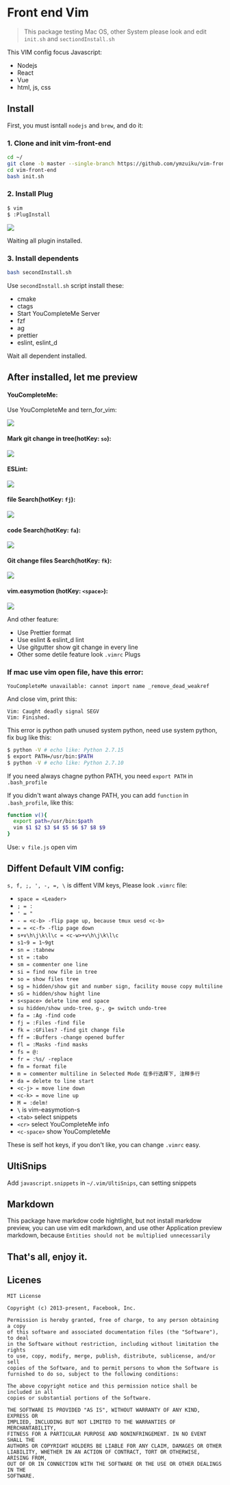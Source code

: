 # Front end Vim

> This package testing Mac OS, other System please look and edit `init.sh` and `sectiondInstall.sh`

This VIM config focus Javascript:

- Nodejs
- React
- Vue
- html, js, css

## Install

First, you must isntall `nodejs` and `brew`, and do it:

### 1. Clone and init vim-front-end

```sh
cd ~/
git clone -b master --single-branch https://github.com/ymzuiku/vim-front-end
cd vim-front-end
bash init.sh
```

### 2. Install Plug

```sh
$ vim
$ :PlugInstall
```

![](./img/installPlug.png)

Waiting all plugin installed.

### 3. Install dependents

```sh
bash secondInstall.sh
```

Use `secondInstall.sh` script install these:

- cmake
- ctags
- Start YouCompleteMe Server
- fzf
- ag
- prettier
- eslint, eslint_d

Wait all dependent installed.

## After installed, let me preview

#### YouCompleteMe:

Use YouCompleteMe and tern_for_vim:

![](./img/YouCompleteMe.png)

#### Mark git change in tree(hotKey: `so`):

![](./img/tree.png)

#### ESLint:

![](./img/eslint.png)

#### file Search(hotKey: `fj`):

![](./img/fzf.png)

#### code Search(hotKey: `fa`):

![](./img/ag.png)

#### Git change files Search(hotKey: `fk`):

![](./img/gitfile.png)

#### vim.easymotion (hotKey: `<space>`):

![](./img/easymotion.png)

And other feature:

- Use Prettier format
- Use eslint & eslint_d lint
- Use gitgutter show git change in every line
- Other some detile feature look `.vimrc` Plugs

### If mac use vim open file, have this error:

`YouCompleteMe unavailable: cannot import name _remove_dead_weakref`

And close vim, print this:

```
Vim: Caught deadly signal SEGV
Vim: Finished.
```

This error is python path unused system python, need use system python, fix bug like this:

```sh
$ python -V # echo like: Python 2.7.15
$ export PATH=/usr/bin:$PATH
$ python -V # echo like: Python 2.7.10
```

If you need always chagne python PATH, you need `export PATH` in `.bash_profile`

If you didn't want always change PATH, you can add `function` in `.bash_profile`, like this:

```sh
function v(){
  export path=/usr/bin:$path
  vim $1 $2 $3 $4 $5 $6 $7 $8 $9
}
```

Use: `v file.js` open vim

## Diffent Default VIM config:

`s, f, ;, ', -, =, \` is diffent VIM keys, Please look `.vimrc` file:

- `space = <Leader>`
- `; = :`
- `' = "`
- `- = <c-b> -flip page up, because tmux uesd <c-b>`
- `= = <c-f> -flip page down`
- `s+v\h\j\k\l\c = <c-w>+v\h\j\k\l\c`
- `s1~9 = 1~9gt`
- `sn = :tabnew`
- `st = :tabo`
- `sm = commenter one line`
- `si = find now file in tree`
- `so = show files tree`
- `sg = hidden/show git and number sign, facility mouse copy multiline`
- `sG = hidden/show hight line`
- `s<space> delete line end space`
- `su hidden/show undo-tree，g-, g= switch undo-tree`
- `fa = :Ag -find code`
- `fj = :Files -find file`
- `fk = :GFiles? -find git change file`
- `ff = :Buffers -change opened buffer`
- `fl = :Masks -find masks`
- `fs = @:`
- `fr = :%s/ -replace`
- `fm = format file`
- `m = commenter multiline in Selected Mode 在多行选择下, 注释多行`
- `da = delete to line start`
- `<c-j> = move line down`
- `<c-k> = move line up`
- `M = :delm!`
- `\` is vim-easymotion-s
- `<tab>` select snippets
- `<cr>` select YouCompleteMe info
- `<c-space>` show YouCompleteMe

These is self hot keys, if you don't like, you can change `.vimrc` easy.

## UltiSnips

Add `javascript.snippets` in `~/.vim/UltiSnips`, can setting snippets

## Markdown

This package have markdow code hightlight, but not install markdow preview, you can use vim edit markdown, and use other Application preview markdown, because `Entities should not be multiplied unnecessarily`

## That's all, enjoy it.

## Licenes

```
MIT License

Copyright (c) 2013-present, Facebook, Inc.

Permission is hereby granted, free of charge, to any person obtaining a copy
of this software and associated documentation files (the "Software"), to deal
in the Software without restriction, including without limitation the rights
to use, copy, modify, merge, publish, distribute, sublicense, and/or sell
copies of the Software, and to permit persons to whom the Software is
furnished to do so, subject to the following conditions:

The above copyright notice and this permission notice shall be included in all
copies or substantial portions of the Software.

THE SOFTWARE IS PROVIDED "AS IS", WITHOUT WARRANTY OF ANY KIND, EXPRESS OR
IMPLIED, INCLUDING BUT NOT LIMITED TO THE WARRANTIES OF MERCHANTABILITY,
FITNESS FOR A PARTICULAR PURPOSE AND NONINFRINGEMENT. IN NO EVENT SHALL THE
AUTHORS OR COPYRIGHT HOLDERS BE LIABLE FOR ANY CLAIM, DAMAGES OR OTHER
LIABILITY, WHETHER IN AN ACTION OF CONTRACT, TORT OR OTHERWISE, ARISING FROM,
OUT OF OR IN CONNECTION WITH THE SOFTWARE OR THE USE OR OTHER DEALINGS IN THE
SOFTWARE.
```
